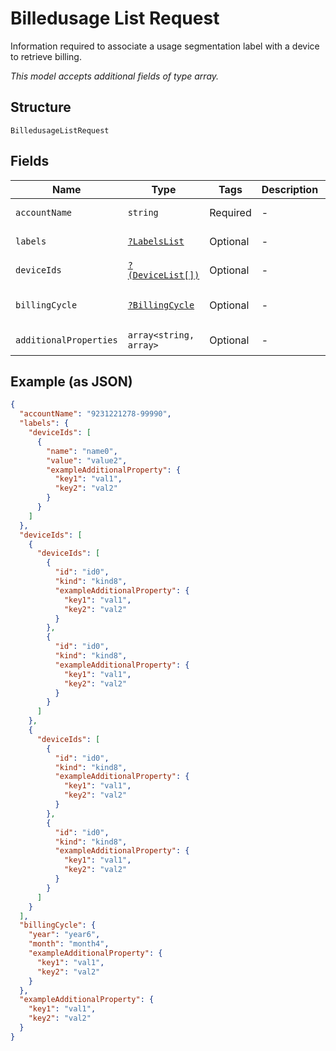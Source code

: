 
# Billedusage List Request

Information required to associate a usage segmentation label with a device to retrieve billing.

*This model accepts additional fields of type array.*

## Structure

`BilledusageListRequest`

## Fields

| Name | Type | Tags | Description | Getter | Setter |
|  --- | --- | --- | --- | --- | --- |
| `accountName` | `string` | Required | - | getAccountName(): string | setAccountName(string accountName): void |
| `labels` | [`?LabelsList`](../../doc/models/labels-list.md) | Optional | - | getLabels(): ?LabelsList | setLabels(?LabelsList labels): void |
| `deviceIds` | [`?(DeviceList[])`](../../doc/models/device-list.md) | Optional | - | getDeviceIds(): ?array | setDeviceIds(?array deviceIds): void |
| `billingCycle` | [`?BillingCycle`](../../doc/models/billing-cycle.md) | Optional | - | getBillingCycle(): ?BillingCycle | setBillingCycle(?BillingCycle billingCycle): void |
| `additionalProperties` | `array<string, array>` | Optional | - | findAdditionalProperty(string key): array | additionalProperty(string key, array value): void |

## Example (as JSON)

```json
{
  "accountName": "9231221278-99990",
  "labels": {
    "deviceIds": [
      {
        "name": "name0",
        "value": "value2",
        "exampleAdditionalProperty": {
          "key1": "val1",
          "key2": "val2"
        }
      }
    ]
  },
  "deviceIds": [
    {
      "deviceIds": [
        {
          "id": "id0",
          "kind": "kind8",
          "exampleAdditionalProperty": {
            "key1": "val1",
            "key2": "val2"
          }
        },
        {
          "id": "id0",
          "kind": "kind8",
          "exampleAdditionalProperty": {
            "key1": "val1",
            "key2": "val2"
          }
        }
      ]
    },
    {
      "deviceIds": [
        {
          "id": "id0",
          "kind": "kind8",
          "exampleAdditionalProperty": {
            "key1": "val1",
            "key2": "val2"
          }
        },
        {
          "id": "id0",
          "kind": "kind8",
          "exampleAdditionalProperty": {
            "key1": "val1",
            "key2": "val2"
          }
        }
      ]
    }
  ],
  "billingCycle": {
    "year": "year6",
    "month": "month4",
    "exampleAdditionalProperty": {
      "key1": "val1",
      "key2": "val2"
    }
  },
  "exampleAdditionalProperty": {
    "key1": "val1",
    "key2": "val2"
  }
}
```

